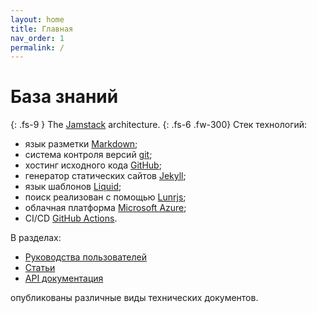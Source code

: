 ```yaml
---
layout: home
title: Главная
nav_order: 1
permalink: /
---
```

# База знаний
{: .fs-9 }
The [Jamstack](https://jamstack.org) architecture.
{: .fs-6 .fw-300}
Стек технологий:
 - язык разметки [Markdown](https://daringfireball.net/projects/markdown);
 - система контроля версий [git](https://git-scm.com);
 - хостинг исходного кода [GitHub](https://github.com);
 - генератор статических сайтов [Jekyll](https://jekyllrb.com);
 - язык шаблонов [Liquid](https://shopify.github.io/liquid/);
 - поиск реализован с помощью [Lunrjs](https://lunrjs.com);
 - облачная платформа [Microsoft Azure](https://azure.microsoft.com);
 - CI/CD [GitHub Actions](https://github.com/features/actions).

В разделах:
 - [Руководства пользователей](https://www.digit-dev.net/docs/User-manual)
 - [Статьи](https://www.digit-dev.net/docs/Topic)
 - [API документация](https://www.gigit-dev.net/docs/API)

опубликованы различные виды технических документов.



